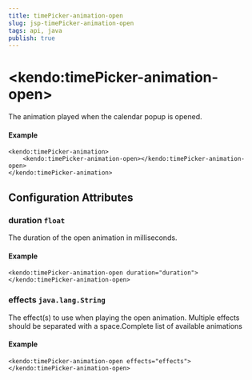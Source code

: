 ```yaml
---
title: timePicker-animation-open
slug: jsp-timePicker-animation-open
tags: api, java
publish: true
---
```


# \<kendo:timePicker-animation-open\>

The animation played when the calendar popup is opened.

#### Example
    <kendo:timePicker-animation>
        <kendo:timePicker-animation-open></kendo:timePicker-animation-open>
    </kendo:timePicker-animation>

## Configuration Attributes

### duration `float`

The duration of the open animation in milliseconds.

#### Example
    <kendo:timePicker-animation-open duration="duration">
    </kendo:timePicker-animation-open>

### effects `java.lang.String`

The effect(s) to use when playing the open animation. Multiple effects should be separated with a space.Complete list of available animations

#### Example
    <kendo:timePicker-animation-open effects="effects">
    </kendo:timePicker-animation-open>

